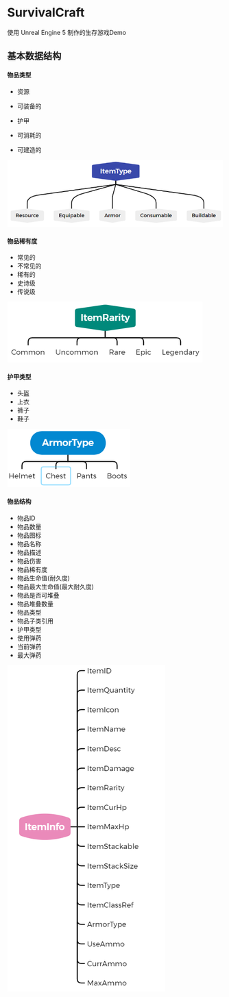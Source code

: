 # SurvivalCraft

使用 Unreal Engine 5 制作的生存游戏Demo

## 基本数据结构

#### 物品类型

- 资源
- 可装备的

- 护甲

- 可消耗的
- 可建造的

![image-20241115083529028](./Images/image-20241115083529028.png)

#### 物品稀有度

- 常见的
- 不常见的
- 稀有的
- 史诗级
- 传说级

![image-20241115085145854](./Images/image-20241115085145854.png)



#### 护甲类型

- 头盔
- 上衣
- 裤子
- 鞋子



![image-20241115085947319](./Images/image-20241115085947319.png)

#### 物品结构

- 物品ID
- 物品数量
- 物品图标
- 物品名称
- 物品描述
- 物品伤害
- 物品稀有度
- 物品生命值(耐久度)
- 物品最大生命值(最大耐久度)
- 物品是否可堆叠
- 物品堆叠数量
- 物品类型
- 物品子类引用
- 护甲类型
- 使用弹药
- 当前弹药
- 最大弹药

![image-20241115092053308](./Images/image-20241115092053308.png)
